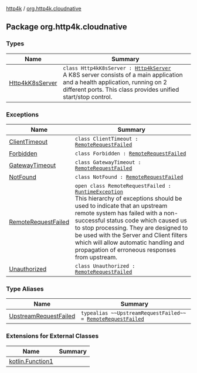 [http4k](../index.md) / [org.http4k.cloudnative](./index.md)

## Package org.http4k.cloudnative

### Types

| Name | Summary |
|---|---|
| [Http4kK8sServer](-http4k-k8s-server/index.md) | `class Http4kK8sServer : `[`Http4kServer`](../org.http4k.server/-http4k-server/index.md)<br>A K8S server consists of a main application and a health application, running on 2 different ports. This class provides unified start/stop control. |

### Exceptions

| Name | Summary |
|---|---|
| [ClientTimeout](-client-timeout/index.md) | `class ClientTimeout : `[`RemoteRequestFailed`](-remote-request-failed/index.md) |
| [Forbidden](-forbidden/index.md) | `class Forbidden : `[`RemoteRequestFailed`](-remote-request-failed/index.md) |
| [GatewayTimeout](-gateway-timeout/index.md) | `class GatewayTimeout : `[`RemoteRequestFailed`](-remote-request-failed/index.md) |
| [NotFound](-not-found/index.md) | `class NotFound : `[`RemoteRequestFailed`](-remote-request-failed/index.md) |
| [RemoteRequestFailed](-remote-request-failed/index.md) | `open class RemoteRequestFailed : `[`RuntimeException`](https://kotlinlang.org/api/latest/jvm/stdlib/kotlin/-runtime-exception/index.html)<br>This hierarchy of exceptions should be used to indicate that an upstream remote system has failed with a non-successful status code which caused us to stop processing. They are designed to be used with the Server and Client filters which will allow automatic handling and propagation of erroneous responses from upstream. |
| [Unauthorized](-unauthorized/index.md) | `class Unauthorized : `[`RemoteRequestFailed`](-remote-request-failed/index.md) |

### Type Aliases

| Name | Summary |
|---|---|
| [UpstreamRequestFailed](-upstream-request-failed.md) | `typealias ~~UpstreamRequestFailed~~ = `[`RemoteRequestFailed`](-remote-request-failed/index.md) |

### Extensions for External Classes

| Name | Summary |
|---|---|
| [kotlin.Function1](kotlin.-function1/index.md) |  |
